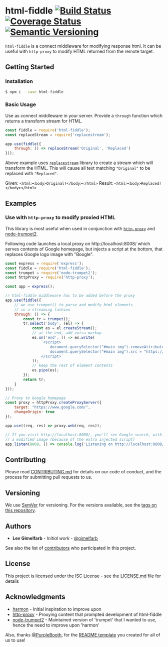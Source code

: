 # html-fiddle [![Build Status][travis-badge]][travis-href] [![Coverage Status][codecov-badge]][codecov-href] [![Semantic Versioning][semrel-badge]][semrel-href]

[travis-href]: https://travis-ci.org/gimelfarb/html-fiddle
[codecov-href]: https://codecov.io/gh/gimelfarb/html-fiddle
[semrel-href]: https://github.com/semantic-release/semantic-release

[travis-badge]: https://img.shields.io/travis/gimelfarb/html-fiddle/master.svg
[codecov-badge]: https://img.shields.io/codecov/c/gh/gimelfarb/html-fiddle.svg
[semrel-badge]: https://img.shields.io/badge/%20%20%F0%9F%93%A6%F0%9F%9A%80-semantic--release-e10079.svg

`html-fiddle` is a connect middleware for modifying response html. It can be useful with `http-proxy` to modify HTML returned from the remote target.

## Getting Started

### Installation

```bash
$ npm i --save html-fiddle
```

### Basic Usage

Use as connect middleware in your server. Provide a `through` function which returns a transform stream for HTML.

```javascript
const fiddle = require('html-fiddle');
const replaceStream = require('replacestream');

app.use(fiddle({
    through: () => replaceStream('Original', 'Replaced')
}));
```

Above example uses [`replacestream`](https://github.com/eugeneware/replacestream) library to create a stream which
will transform the HTML. This will cause all text matching `"Original"` to be replaced with `"Replaced"`.

Given: `<html><body>Original!</body></html>`
Result: `<html><body>Replaced!</body></html>`

## Examples

### Use with `http-proxy` to modify proxied HTML

This library is most useful when used in conjunction with [`http-proxy`](https://github.com/nodejitsu/node-http-proxy)
and [node-trumpet2](https://github.com/gofunky/node-trumpet2).

Following code launches a local proxy on http://localhost:8008/ which serves contents of Google homepage, but injects
a script at the bottom, that replaces Google logo image with "Boogle".

```javascript
const express = require('express');
const fiddle = require('html-fiddle');
const trumpet = require('node-trumpet2');
const httpProxy = require('http-proxy');

const app = express();

// html-fiddle middleware has to be added before the proxy
app.use(fiddle({
    // we use trumpet() to parse and modify html elements
    // in a streaming fashion
    through: () => {
        const tr = trumpet();
        tr.select('body', (el) => {
            const es = el.createStream();
            // at the end, add extra markup
            es.on('end', () => es.write(
                `<script>
                    document.querySelector("#main img").removeAttribute("srcset");
                    document.querySelector("#main img").src = "https://booglebookclub.com/images/logo.png";
                </script>`
            ));
            // keep the rest of element contents
            es.pipe(es);
        });
        return tr;
    }
}));

// Proxy to Google homepage
const proxy = httpProxy.createProxyServer({
    target: "https://www.google.com/",
    changeOrigin: true
});

app.use((req, res) => proxy.web(req, res));

// If you visit http://localhost:8008/, you'll see Google search, with
// a modified image (because of the extra injected script)
app.listen(8008, () => console.log('Listening on http://localhost:8008/ ...'));
```

## Contributing

Please read [CONTRIBUTING.md](./CONTRIBUTING.md) for details on our code of conduct, and the process for submitting pull requests to us.

## Versioning

We use [SemVer](http://semver.org/) for versioning. For the versions available, see the [tags on this repository](../../tags). 

## Authors

* **Lev Gimelfarb** - *Initial work* - [@gimelfarb](https://github.com/gimelfarb)

See also the list of [contributors](https://github.com/gimelfarb/html-fiddle/contributors) who participated in this project.

## License

This project is licensed under the ISC License - see the [LICENSE.md](LICENSE.md) file for details

## Acknowledgments

* [harmon](https://github.com/No9/harmon) - Initial inspiration to improve upon
* [http-proxy](https://github.com/nodejitsu/node-http-proxy) - Proxying content that prompted development of html-fiddle
* [node-trumpet2](https://github.com/gofunky/node-trumpet2) - Maintained version of 'trumpet' that I wanted to use, hence the need to improve upon 'harmon'

Also, thanks [@PurpleBooth](https://github.com/PurpleBooth), for the [README template](https://gist.github.com/PurpleBooth/109311bb0361f32d87a2) you created for all of us to use!
